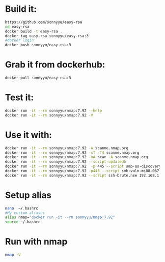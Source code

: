 # Build it:
```bash
https://github.com/sonnyyu/easy-rsa
cd easy-rsa
docker build -t easy-rsa .
docker tag easy-rsa sonnyyu/easy-rsa:3
#docker login
docker push sonnyyu/easy-rsa:3
```
# Grab it from dockerhub:
```bash
docker pull sonnyyu/easy-rsa:3
```
# Test it:
```bash
docker run -it --rm sonnyyu/nmap:7.92 --help
docker run -it --rm sonnyyu/nmap:7.92 -V
```
# Use it with:
```bash
docker run -it --rm sonnyyu/nmap:7.92 -A scanme.nmap.org
docker run -it --rm sonnyyu/nmap:7.92 -sT -T4 scanme.nmap.org
docker run -it --rm sonnyyu/nmap:7.92 -oA scan -A scanme.nmap.org
docker run -it --rm sonnyyu/nmap:7.92 --script-updatedb
docker run -it --rm sonnyyu/nmap:7.92  -p 445 --script smb-os-discovery  192.168.1.71
docker run -it --rm sonnyyu/nmap:7.92 -p445 --script smb-vuln-ms08-067 192.168.1.71
docker run -it --rm sonnyyu/nmap:7.92 --script ssh-brute.nse 192.168.1.204
```
# Setup alias
```bash
nano  ~/.bashrc
#My custom aliases
alias nmap="docker run -it --rm sonnyyu/nmap:7.92"
source ~/.bashrc 
```
# Run with nmap
```bash
nmap -V
```

